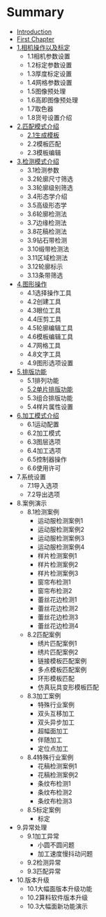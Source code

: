 # Summary

* [Introduction](README.md)
* [First Chapter](chapter1.md)
* [1.相机操作以及标定](1xiang-ji-cao-zuo-yi-ji-biao-ding.md)
  * 1.1相机参数设置
  * 1.2标定参数设置
  * 1.3厚度标定设置
  * 1.4网格参数设置
  * 1.5图像预处理
  * 1.6高即图像预处理
  * 1.7取色器
  * 1.8货号设置介绍
* [2.匹配模式介绍](2huo-hao-she-zhi-jie-shao.md)
  * [2.1生成模板](2huo-hao-she-zhi-jie-shao/21sheng-cheng-mo-ban.md)
  * 2.2模板匹配
  * 2.3模板编辑
* [3.检测模式介绍](4jian-ce-mo-shi-jie-shao.md)
  * 3.1检测参数
  * 3.2轮廓尺寸筛选
  * 3.3轮廓级别筛选
  * 3.4形态学介绍
  * 3.5高级形态学
  * 3.6轮廓检测法
  * 3.7边缘检测法
  * 3.8花稿检测法
  * 3.9钻石带检测
  * 3.10缎带检测法
  * 3.11区域检测法
  * 3.12轮廓标示
  * 3.13条带筛选
* [4.图形操作](5tu-xing-cao-zuo.md)
  * 4.1选择操作工具
  * 4.2创建工具
  * 4.3眼位工具
  * 4.4压剪工具
  * 4.5轮廓编辑工具
  * 4.6模板编辑工具
  * 4.7网格工具
  * 4.8文字工具
  * 4.9图形选项设置
* [5.排版功能](6pai-ban-gong-neng.md)
  * 5.1排列功能
  * [5.2单片排版功能](6pai-ban-gong-neng/52dan-pian-pai-lie-gong-neng.md)
  * 5.3组合排版功能
  * 5.4样片属性设置
* [6.加工模式介绍](7jia-gong-mo-shi-jie-shao.md)
  * 6.1运动配置
  * 6.2加工模式
  * 6.3图层选项
  * 6.4加工选项
  * 6.5控制器操作
  * 6.6使用许可
* 7.系统设置
  * 7.1导入选项
  * 7.2导出选项
* 8.案例演示
  * 8.1检测案例
    * 运动服检测案例1
    * 运动服检测案例2
    * 运动服检测案例3
    * 运动服检测案例4
    * 样片检测案例1
    * 样片检测案例2
    * 样片检测案例3
    * 窗帘布检测1
    * 窗帘布检测2
    * 蕾丝花边检测1
    * 蕾丝花边检测2
    * 蕾丝花边检测3
    * 蕾丝花边检测4
  * 8.2匹配案例
    * 绣片匹配案例1
    * 绣片匹配案例2
    * 链接模板匹配案例
    * 多点模板匹配案例
    * 环形模板匹配
    * 仿真玩具变形模板匹配
  * 8.3加工案例
    * 特殊行业案例
    * 双头互移加工
    * 双头异步加工
    * 超幅面加工
    * 伴随加工
    * 定位点加工
  * 8.4特殊行业案例
    * 花稿检测案例1
    * 花稿检测案例2
    * 条纹布检测1
    * 条纹布检测2
    * 条纹布检测3
  * 8.5标定案例
    * 标定
* 9.异常处理
  * 9.1加工异常
    * 小圆不圆问题
    * 加工速度慢抖动问题
  * 9.2检测异常
  * 9.3匹配异常
* 10.版本升级
  * 10.1大幅面版本升级功能
  * 10.2算料软件版本升级
  * 10.3大幅面新功能演示

